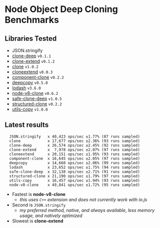 # Node Object Deep Cloning Benchmarks

## Libraries Tested

- JSON.stringify
- [clone-deep](https://www.npmjs.com/package/clone-deep) `v0.1.1`
- [clone-extend](https://www.npmjs.com/package/clone-extend) `v0.1.2`
- [clone](https://www.npmjs.com/package/clone) `v1.0.2`
- [cloneextend](https://www.npmjs.com/package/cloneextend) `v0.0.3`
- [component-clone](https://www.npmjs.com/package/component-clone) `v0.2.2`
- [deepcopy](https://www.npmjs.com/package/deepcopy) `v0.5.0`
- [lodash](https://www.npmjs.com/package/lodash) `v3.6.0`
- [node-v8-clone](https://www.npmjs.com/package/node-v8-clone) `v0.6.2`
- [safe-clone-deep](https://www.npmjs.com/package/safe-clone-deep) `v1.0.5`
- [structured-clone](https://www.npmjs.com/package/structured-clone) `v0.2.2`
- [utils-copy](https://www.npmjs.com/package/utils-copy) `v1.0.0`

## Latest results

```
  JSON.stringify   x 40,423 ops/sec ±1.77% (87 runs sampled)
  clone            x 17,677 ops/sec ±2.36% (93 runs sampled)
  clone-deep       x 26,574 ops/sec ±2.45% (92 runs sampled)
  clone-extend     x  7,978 ops/sec ±2.07% (97 runs sampled)
  cloneextend      x 20,151 ops/sec ±1.95% (93 runs sampled)
  component-clone  x 16,645 ops/sec ±2.05% (97 runs sampled)
  deepcopy         x 14,660 ops/sec ±2.06% (99 runs sampled)
  lodash           x 23,652 ops/sec ±1.75% (94 runs sampled)
  safe-clone-deep  x 32,138 ops/sec ±2.71% (91 runs sampled)
  structured-clone x 21,190 ops/sec ±1.79% (97 runs sampled)
  utils-copy       x 16,457 ops/sec ±1.94% (93 runs sampled)
  node-v8-clone    x 49,841 ops/sec ±1.72% (95 runs sampled)
```

- Fastest is **node-v8-clone**
  - *this uses `C++` extension and does not currently work with io.js*
- Second is `JSON.stringify` 
  - *my preferred method, native, and always available, less memory usage, and natively optimized*
- Slowest is **clone-extend**
